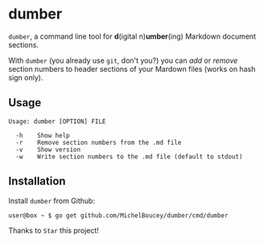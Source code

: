 # dumber

`dumber`, a command line tool for **d**(igital n)**umber**(ing) Markdown document sections.

With `dumber` (you already use `git`, don't you?) you can *add* or *remove* section numbers to header sections of your Mardown files  (works on hash sign only).

## Usage

```
Usage: dumber [OPTION] FILE

  -h    Show help
  -r    Remove section numbers from the .md file
  -v    Show version
  -w    Write section numbers to the .md file (default to stdout)
```

## Installation

Install `dumber` from Github:

```
user@box ~ $ go get github.com/MichelBoucey/dumber/cmd/dumber
```

Thanks to `Star` this project!
